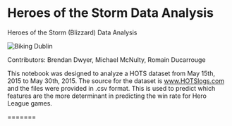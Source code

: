 # Heroes of the Storm Data Analysis

Heroes of the Storm (Blizzard) Data Analysis


<img src="https://upload.wikimedia.org/wikipedia/en/0/04/Heroes_of_the_Storm_logo.png"
 alt="Biking Dublin" title="BikingDublin"/>   
 
Contributors: Brendan Dwyer, Michael McNulty, Romain Ducarrouge  
 
This notebook was designed to analyze a HOTS dataset from May 15th, 2015 to May 30th, 2015. 
The source for the dataset is www.HOTSlogs.com and the files were provided in .csv format.
This is used to predict which features are the more determinant in predicting the win rate
for Hero League games.


=======

